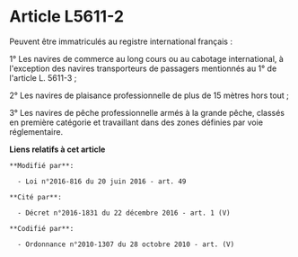 # Article L5611-2

Peuvent être immatriculés au registre international français :

1° Les navires de commerce au long cours ou au cabotage international, à l'exception des navires transporteurs de passagers
mentionnés au 1° de l'article L. 5611-3 ;

2° Les navires de plaisance professionnelle de plus de 15 mètres hors tout ;

3° Les navires de pêche professionnelle armés à la grande pêche, classés en première catégorie et travaillant dans des zones
définies par voie réglementaire.

**Liens relatifs à cet article**

	**Modifié par**:

	  - Loi n°2016-816 du 20 juin 2016 - art. 49

	**Cité par**:

	  - Décret n°2016-1831 du 22 décembre 2016 - art. 1 (V)

	**Codifié par**:

	  - Ordonnance n°2010-1307 du 28 octobre 2010 - art. (V)
